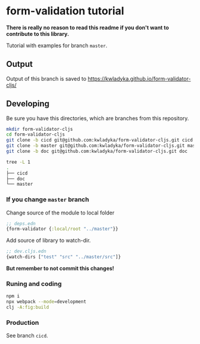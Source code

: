 # form-validation tutorial

**There is really no reason to read this readme if you don't want to contribute to this library.**

Tutorial with examples for branch `master`.

## Output

Output of this branch is saved to https://kwladyka.github.io/form-validator-cljs/

## Developing

Be sure you have this directories, which are branches from this repository.

```bash
mkdir form-validator-cljs
cd form-validator-cljs
git clone -b cicd git@github.com:kwladyka/form-validator-cljs.git cicd
git clone -b master git@github.com:kwladyka/form-validator-cljs.git master
git clone -b doc git@github.com:kwladyka/form-validator-cljs.git doc

tree -L 1                                                                                          
.
├── cicd
├── doc
└── master
```

### If you change `master` branch

Change source of the module to local folder

```clojure
;; deps.edn
{form-validator {:local/root "../master"}}
```

Add source of library to watch-dir.

```clojure
;; dev.cljs.edn
{watch-dirs ["test" "src" "../master/src"]}
```

**But remember to not commit this changes!**



### Runing and coding

```bash
npm i
npx webpack --mode=development
clj -A:fig:build
```

### Production

See branch `cicd`.